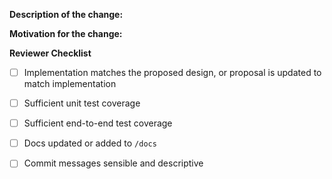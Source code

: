 <!--

Before making a PR, please read our contributing guidelines https://github.com/operator-framework/operator-lifecycle-manager/blob/master/CONTRIBUTING.MD
Note: Make sure your branch is rebased to the latest upstream master.

-->

**Description of the change:**


**Motivation for the change:**

**Reviewer Checklist**
- [ ] Implementation matches the proposed design, or proposal is updated to match implementation
- [ ] Sufficient unit test coverage 
- [ ] Sufficient end-to-end test coverage
- [ ] Docs updated or added to `/docs` 
- [ ] Commit messages sensible and descriptive


<!--

Note: If this PR is fixing an issue make sure to add a note saying:
Closes #<ISSUE_NUMBER>

-->
